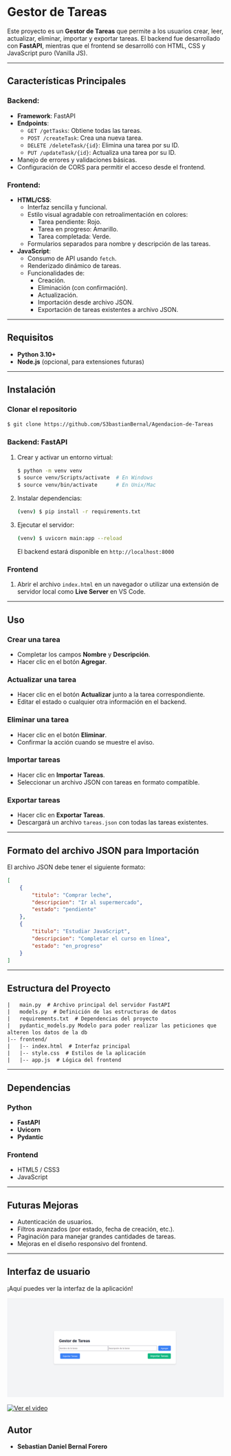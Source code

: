 # Gestor de Tareas

Este proyecto es un **Gestor de Tareas** que permite a los usuarios crear, leer, actualizar, eliminar, importar y exportar tareas. El backend fue desarrollado con **FastAPI**, mientras que el frontend se desarrolló con HTML, CSS y JavaScript puro (Vanilla JS).

---

## Características Principales

### Backend:
- **Framework**: FastAPI
- **Endpoints**:
  - `GET /getTasks`: Obtiene todas las tareas.
  - `POST /createTask`: Crea una nueva tarea.
  - `DELETE /deleteTask/{id}`: Elimina una tarea por su ID.
  - `PUT /updateTask/{id}`: Actualiza una tarea por su ID.
- Manejo de errores y validaciones básicas.
- Configuración de CORS para permitir el acceso desde el frontend.

### Frontend:
- **HTML/CSS**:
  - Interfaz sencilla y funcional.
  - Estilo visual agradable con retroalimentación en colores:
    - Tarea pendiente: Rojo.
    - Tarea en progreso: Amarillo.
    - Tarea completada: Verde.
  - Formularios separados para nombre y descripción de las tareas.
- **JavaScript**:
  - Consumo de API usando `fetch`.
  - Renderizado dinámico de tareas.
  - Funcionalidades de:
    - Creación.
    - Eliminación (con confirmación).
    - Actualización.
    - Importación desde archivo JSON.
    - Exportación de tareas existentes a archivo JSON.

---

## Requisitos

- **Python 3.10+**
- **Node.js** (opcional, para extensiones futuras)

---

## Instalación

### Clonar el repositorio
```bash
$ git clone https://github.com/S3bastianBernal/Agendacion-de-Tareas
```

### Backend: FastAPI
1. Crear y activar un entorno virtual:
   ```bash
   $ python -m venv venv
   $ source venv/Scripts/activate  # En Windows
   $ source venv/bin/activate      # En Unix/Mac
   ```

2. Instalar dependencias:
   ```bash
   (venv) $ pip install -r requirements.txt
   ```

3. Ejecutar el servidor:
   ```bash
   (venv) $ uvicorn main:app --reload
   ```

   El backend estará disponible en `http://localhost:8000`

### Frontend
1. Abrir el archivo `index.html` en un navegador o utilizar una extensión de servidor local como **Live Server** en VS Code.

---

## Uso

### Crear una tarea
- Completar los campos **Nombre** y **Descripción**.
- Hacer clic en el botón **Agregar**.

### Actualizar una tarea
- Hacer clic en el botón **Actualizar** junto a la tarea correspondiente.
- Editar el estado o cualquier otra información en el backend.

### Eliminar una tarea
- Hacer clic en el botón **Eliminar**.
- Confirmar la acción cuando se muestre el aviso.

### Importar tareas
- Hacer clic en **Importar Tareas**.
- Seleccionar un archivo JSON con tareas en formato compatible.

### Exportar tareas
- Hacer clic en **Exportar Tareas**.
- Descargará un archivo `tareas.json` con todas las tareas existentes.

---

## Formato del archivo JSON para Importación

El archivo JSON debe tener el siguiente formato:
```json
[
    {
        "titulo": "Comprar leche",
        "descripcion": "Ir al supermercado",
        "estado": "pendiente"
    },
    {
        "titulo": "Estudiar JavaScript",
        "descripcion": "Completar el curso en línea",
        "estado": "en_progreso"
    }
]
```

---

## Estructura del Proyecto

```plaintext
|   main.py  # Archivo principal del servidor FastAPI
|   models.py  # Definición de las estructuras de datos
|   requirements.txt  # Dependencias del proyecto
|   pydantic_models.py Modelo para poder realizar las peticiones que alteren los datos de la db
|-- frontend/
|   |-- index.html  # Interfaz principal
|   |-- style.css  # Estilos de la aplicación
|   |-- app.js  # Lógica del frontend
```

---

## Dependencias

### Python
- **FastAPI**
- **Uvicorn**
- **Pydantic**

### Frontend
- HTML5 / CSS3
- JavaScript

---

## Futuras Mejoras

- Autenticación de usuarios.
- Filtros avanzados (por estado, fecha de creación, etc.).
- Paginación para manejar grandes cantidades de tareas.
- Mejoras en el diseño responsivo del frontend.

---

## Interfaz de usuario

¡Aquí puedes ver la interfaz de la aplicación!

![Interfaz de usuario](source/Captura%20de%20pantalla%202024-12-16%20191351.png)

[![Ver el video](https://img.youtube.com/vi/KZR8g6W_E2c/0.jpg)](https://youtu.be/KZR8g6W_E2c)

## Autor
- **Sebastian Daniel Bernal Forero**


